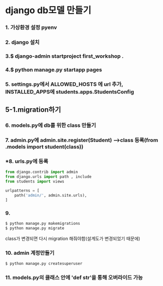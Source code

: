 # django db모델 만들기



### 1. 가상환경 설정 pyenv

### 2. django 설치

### 3.$ django-admin startproject first_workshop .

### 4.$ python manage.py startapp pages

### 5. settings.py에서 ALLOWED_HOSTS 에 url 추가, INSTALLED_APPS에 students.apps.StudentsConfig

## 5-1.migration하기



### 6. models.py에 db를 위한 class 만들기

### 7. admin.py에 admin.site.register(Student)   -->class 등록(from .models import student(class))

### *8. urls.py에 등록

```python
from django.contrib import admin
from django.urls import path , include
from students import views

urlpatterns = [
    path('admin/', admin.site.urls),
]

```



### 9.

```bash
$ python manage.py makemigrations
$ python manage.py migrate
```

class가 변경되면 다시 migration 해줘야함(설계도가 변경되었기 때문에)

### 10. admin 계정만들기

```bash
$ python manage.py createsuperuser
```

### 11. models.py의 클래스 안에 'def __str__'을 통해 오버라이드 가능

